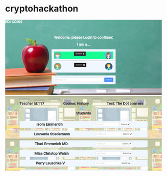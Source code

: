# cryptohackathon
![alt text](./ediHome.png "Home page")
![alt text](./ediTeacher.png "Teacher page")
